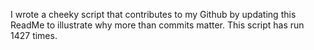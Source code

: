 I wrote a cheeky script that contributes to my Github by updating this ReadMe to illustrate why more than commits matter. This script has run 1427 times.